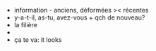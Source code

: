 - information - anciens, déformées >< récentes
- y-a-t-il, as-tu, avez-vous + qch de nouveau?
- la filière
-
- ça te va: it looks